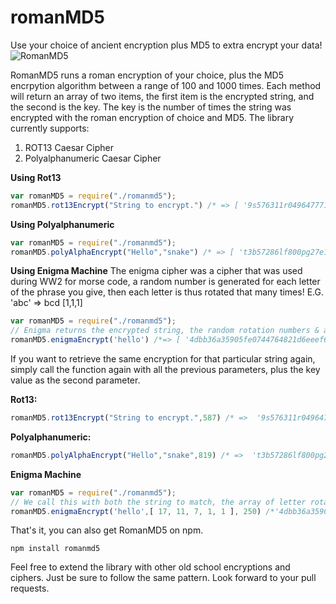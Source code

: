 # romanMD5
Use your choice of ancient encryption plus MD5 to extra encrypt your data!
![RomanMD5](http://oi58.tinypic.com/ibfgp1.jpg "RomanMD5")

RomanMD5 runs a roman encryption of your choice, plus the MD5 encrpytion algorithm between a range of 100 and 1000 times. Each method will return an array of two items, the first item is the encrypted string, and the second is the key. The key is the number of times the string was encrypted with the roman encryption of choice and MD5. The library currently supports:

1. ROT13 Caesar Cipher
2. Polyalphanumeric Caesar Cipher


**Using Rot13**
```javascript
var romanMD5 = require("./romanmd5");
romanMD5.rot13Encrypt("String to encrypt.") /* => [ '9s576311r04964777191ro464srs4q20', 587 ] */
```

**Using Polyalphanumeric**
```javascript
var romanMD5 = require("./romanmd5");
romanMD5.polyAlphaEncrypt("Hello","snake") /* => [ 't3b57286lf800pg27e10w29mkx5d8k07', 819 ] */
```

**Using Enigma Machine**
The enigma cipher was a cipher that was used during WW2 for morse code, a random number
is generated for each letter of the phrase you give, then each letter is thus rotated
that many times! E.G. 'abc' => bcd [1,1,1]
```javascript
var romanMD5 = require("./romanmd5");
// Enigma returns the encrypted string, the random rotation numbers & a key.
romanMD5.enigmaEncrypt('hello') /*=> [ '4dbb36a35905fe0744764821d6eeef68', [ 17, 11, 7, 1, 1 ], 250 ] */
```

If you want to retrieve the same encryption for that particular string again, simply call the function
again with all the previous parameters, plus the key value as the second parameter. 

**Rot13:**
```javascript
romanMD5.rot13Encrypt("String to encrypt.",587) /* =>  '9s576311r04964777191ro464srs4q20' */
```

**Polyalphanumeric:**
```javascript
romanMD5.polyAlphaEncrypt("Hello","snake",819) /* =>  't3b57286lf800pg27e10w29mkx5d8k07' */
```

**Enigma Machine**
```javascript
var romanMD5 = require("./romanmd5");
// We call this with both the string to match, the array of letter rotations, and the key.
romanMD5.enigmaEncrypt('hello',[ 17, 11, 7, 1, 1 ], 250) /*'4dbb36a35905fe0744764821d6eeef68' */
```

That's it, you can also get RomanMD5 on npm.

```
npm install romanmd5
```

Feel free to extend the library with other old school encryptions and ciphers. Just be sure to follow the same pattern. Look forward to your pull requests. 